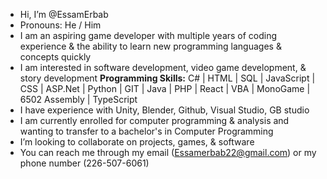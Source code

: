 - Hi, I’m @EssamErbab
- Pronouns: He / Him
- I am an aspiring game developer with multiple years of coding experience & the ability to learn new programming languages & concepts quickly
- I am interested in software development, video game development, & story development
**Programming Skills:** C# | HTML | SQL | JavaScript | CSS | ASP.Net | Python | GIT | Java | PHP | React | VBA | MonoGame | 6502 Assembly | TypeScript
- I have experience with Unity, Blender, Github, Visual Studio, GB studio
- I am currently enrolled for computer programming & analysis and wanting to transfer to a bachelor's in Computer Programming
- I’m looking to collaborate on projects, games, & software
- You can reach me through my email (Essamerbab22@gmail.com) or my phone number (226-507-6061)

<!---
EssamErbab/EssamErbab is a ✨ special ✨ repository because its `README.md` (this file) appears on your GitHub profile.
You can click the Preview link to take a look at your changes.
--->
